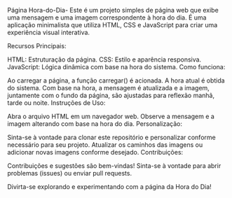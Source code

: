 Página Hora-do-Dia-
Este é um projeto simples de página web que exibe uma mensagem e uma imagem correspondente à hora do dia. É uma aplicação minimalista que utiliza HTML, CSS e JavaScript para criar uma experiência visual interativa.

Recursos Principais:

HTML: Estruturação da página. CSS: Estilo e aparência responsiva. JavaScript: Lógica dinâmica com base na hora do sistema. Como funciona:

Ao carregar a página, a função carregar() é acionada. A hora atual é obtida do sistema. Com base na hora, a mensagem é atualizada e a imagem, juntamente com o fundo da página, são ajustadas para reflexão manhã, tarde ou noite. Instruções de Uso:

Abra o arquivo HTML em um navegador web. Observe a mensagem e a imagem alterando com base na hora do dia. Personalização:

Sinta-se à vontade para clonar este repositório e personalizar conforme necessário para seu projeto. Atualizar os caminhos das imagens ou adicionar novas imagens conforme desejado. Contribuições:

Contribuições e sugestões são bem-vindas! Sinta-se à vontade para abrir problemas (issues) ou enviar pull requests.

Divirta-se explorando e experimentando com a página da Hora do Dia!
